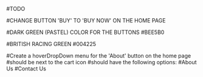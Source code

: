 #TODO

#CHANGE BUTTON 'BUY' TO 'BUY NOW' ON THE HOME PAGE



#DARK GREEN (PASTEL) COLOR FOR THE BUTTONS
#BEE5B0


#BRITISH RACING GREEN
#004225


#Create a hoverDropDown menu for the 'About' button on the home page
#should be next to the cart icon
#should have the following options:
#About Us
#Contact Us